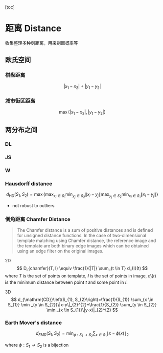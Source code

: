 [toc]



# 距离 Distance

收集整理多种刻距离，用来刻画概率等



## 欧氏空间



### 棋盘距离

$$
|x_1 - x_2| + |y_1 - y_2|
$$

### 城市街区距离

$$
\max(|x_1 - x_2|, |y_1 - y_2|)
$$





## 两分布之间

### DL 



### JS



### W



### Hausdorff distance

$$
d_{\mathrm{HD}}\left(S_{1}, S_{2}\right)=\max \left\{\max _{x_{i} \in S_{1}} \min _{y_{j} \in S_{2}}\left\|x_{i}-y_{j}\right\| \max _{y_{j} \in S_{2}} \min _{x_{i} \in S_{1}}\left\|x_{i}-y_{j}\right\|\right\}
$$



- not robust to outliers

### 倒角距离 Chamfer Distance

> The Chamfer distance is a sum of positive distances and is defined for unsigned distance functions. In the case of two-dimensional template matching using Chamfer distance, the reference image and the template are both binary edge images which can be obtained using an edge filter on the original images.

2D
$$
D_{chamfer}(T, I) \equiv \frac{1}{|T|} \sum_{t \in T} d_{I}(t)
$$
where $T$ is the set of points on template, $I$ is the  set of points in image, $d_I(t)$ is the minimum distance between point $t$ and some point in $I$.

3D
$$
d_{\mathrm{CD}}\left(S_{1}, S_{2}\right)=\frac{1}{S_{1}} \sum_{x \in S_{1}} \min _{y \in S_{2}}\|x-y\|_{2}^{2}+\frac{1}{S_{2}} \sum_{y \in S_{2}} \min _{x \in S_{1}}\|y-x\|_{2}^{2}
$$




### Earth Mover's distance

$$
d_{E M D}\left(S_{1}, S_{2}\right)=\min _{\phi: S_{1} \rightarrow S_{2}} \sum_{x \in S_{1}}\|x-\phi(x)\|_{2}
$$

where $\phi: S_{1} \rightarrow S_{2}$ is a bijection